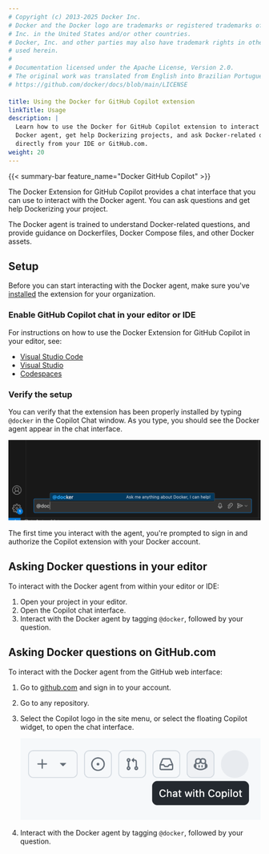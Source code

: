 ```yaml
---
# Copyright (c) 2013-2025 Docker Inc.
# Docker and the Docker logo are trademarks or registered trademarks of Docker,
# Inc. in the United States and/or other countries.
# Docker, Inc. and other parties may also have trademark rights in other terms
# used herein.
#
# Documentation licensed under the Apache License, Version 2.0.
# The original work was translated from English into Brazilian Portuguese.
# https://github.com/docker/docs/blob/main/LICENSE

title: Using the Docker for GitHub Copilot extension
linkTitle: Usage
description: |
  Learn how to use the Docker for GitHub Copilot extension to interact with the
  Docker agent, get help Dockerizing projects, and ask Docker-related questions
  directly from your IDE or GitHub.com.
weight: 20
---
```

{{< summary-bar feature_name="Docker GitHub Copilot" >}}

The Docker Extension for GitHub Copilot provides a chat interface that you can
use to interact with the Docker agent. You can ask questions and get help
Dockerizing your project.

The Docker agent is trained to understand Docker-related questions, and provide
guidance on Dockerfiles, Docker Compose files, and other Docker assets.

## Setup

Before you can start interacting with the Docker agent, make sure you've
[installed](./install.md) the extension for your organization.

### Enable GitHub Copilot chat in your editor or IDE

For instructions on how to use the Docker Extension for GitHub Copilot in
your editor, see:

- [Visual Studio Code](https://docs.github.com/en/copilot/github-copilot-chat/copilot-chat-in-ides/using-github-copilot-chat-in-your-ide?tool=vscode)
- [Visual Studio](https://docs.github.com/en/copilot/github-copilot-chat/copilot-chat-in-ides/using-github-copilot-chat-in-your-ide?tool=visualstudio)
- [Codespaces](https://docs.github.com/en/codespaces/reference/using-github-copilot-in-github-codespaces)

### Verify the setup

You can verify that the extension has been properly installed by typing
`@docker` in the Copilot Chat window. As you type, you should see the Docker
agent appear in the chat interface.

![Docker agent in chat](images/docker-agent-copilot.png)

The first time you interact with the agent, you're prompted to sign in and
authorize the Copilot extension with your Docker account.

## Asking Docker questions in your editor

To interact with the Docker agent from within your editor or IDE:

1. Open your project in your editor.
2. Open the Copilot chat interface.
3. Interact with the Docker agent by tagging `@docker`, followed by your question.

## Asking Docker questions on GitHub.com

To interact with the Docker agent from the GitHub web interface:

1. Go to [github.com](https://github.com/) and sign in to your account.
2. Go to any repository.
3. Select the Copilot logo in the site menu, or select the floating Copilot widget, to open the chat interface.

   ![Copilot chat button](images/copilot-button.png?w=400px)

4. Interact with the Docker agent by tagging `@docker`, followed by your question.

